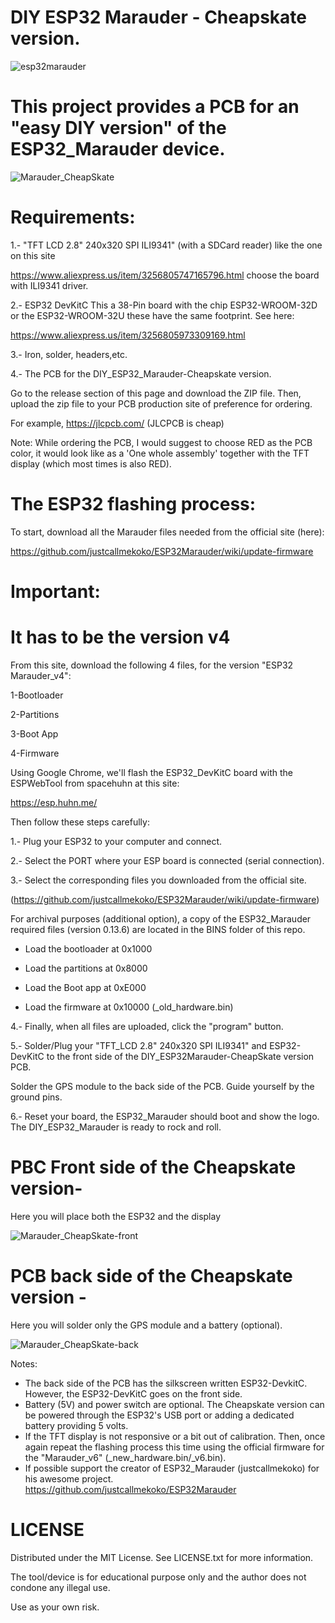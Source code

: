 # DIY ESP32 Marauder - Cheapskate version.
![esp32marauder](https://github.com/user-attachments/assets/d4440bb6-f60a-4d18-8730-c3fe9fefdc23)



# This project provides a PCB for an "easy DIY version" of the ESP32_Marauder device.



![Marauder_CheapSkate](https://github.com/user-attachments/assets/e738019d-53d2-460f-a710-94280bb0435b)

# Requirements:

1.- "TFT LCD 2.8" 240x320 SPI ILI9341" (with a SDCard reader) like the one on this site

https://www.aliexpress.us/item/3256805747165796.html choose the board with ILI9341 driver.

2.- ESP32 DevKitC This a 38-Pin board with the chip ESP32-WROOM-32D or the ESP32-WROOM-32U these have the same footprint. 
See here:

https://www.aliexpress.us/item/3256805973309169.html

3.- Iron, solder, headers,etc.

4.- The PCB for the DIY_ESP32_Marauder-Cheapskate version.

Go to the release section of this page and download the ZIP file. Then, upload the zip file to your PCB production site of preference for ordering. 

For example, https://jlcpcb.com/  (JLCPCB is cheap)

Note: While ordering the PCB, I would suggest to choose RED as the PCB color, it would look like as a 'One whole assembly' together with the TFT display (which most times is also RED).


# The ESP32 flashing process:

To start, download all the Marauder files needed from the official site (here):


https://github.com/justcallmekoko/ESP32Marauder/wiki/update-firmware

# Important: 
# It has to be the version v4

From this site, download the following 4 files, for the version "ESP32 Marauder_v4":

1-Bootloader

2-Partitions

3-Boot App

4-Firmware 


Using Google Chrome, we'll flash the ESP32_DevKitC  board with the ESPWebTool from spacehuhn at this site:

https://esp.huhn.me/ 


Then follow these steps carefully:

1.- Plug your ESP32 to your computer and connect.

2.- Select the PORT where your ESP board is connected (serial connection).

3.- Select the corresponding files you downloaded from the official site.

(https://github.com/justcallmekoko/ESP32Marauder/wiki/update-firmware) 

For archival purposes (additional option), a copy of the ESP32_Marauder required files (version 0.13.6) are located in the BINS folder of this repo. 

- Load the bootloader at 0x1000

- Load the partitions at 0x8000

- Load the Boot app at 0xE000

- Load the firmware at 0x10000  (_old_hardware.bin)


4.- Finally, when all files are uploaded, click the "program" button.

5.- Solder/Plug your "TFT_LCD 2.8" 240x320 SPI ILI9341" and ESP32-DevKitC to the front side of the DIY_ESP32Marauder-CheapSkate version PCB. 

 Solder the GPS module to the back side of the PCB. Guide yourself by the ground pins.

6.- Reset your board, the ESP32_Marauder should boot and show the logo. The DIY_ESP32_Marauder is ready to rock and roll.

# PBC Front side of the Cheapskate version- 
Here you will place both the ESP32 and the display

![Marauder_CheapSkate-front](https://github.com/user-attachments/assets/9d4b534e-dc86-4a07-98d0-d08ce4fdfacd)

# PCB back side of the Cheapskate version - 
Here you will solder only the GPS module and a battery (optional).

![Marauder_CheapSkate-back](https://github.com/user-attachments/assets/b607921a-b709-49c0-819a-644fd463900a)



Notes: 
- The back side of the PCB has the silkscreen written ESP32-DevkitC. However, the ESP32-DevKitC goes on the front side.
- Battery (5V) and power switch are optional.
  The Cheapskate version can be powered through the ESP32's USB port or adding a dedicated battery providing 5 volts.
- If the TFT display is not responsive or a bit out of calibration. Then, once again repeat the flashing process this time using the official firmware for the "Marauder_v6" (_new_hardware.bin/_v6.bin).
- If possible support the creator of ESP32_Marauder (justcallmekoko) for his awesome project.
  https://github.com/justcallmekoko/ESP32Marauder




# LICENSE


Distributed under the MIT License. See LICENSE.txt for more information. 

The tool/device is for educational purpose only and the author does not condone any illegal use. 

Use as your own risk.




  



